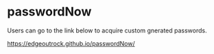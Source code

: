 # passwordNow

Users can go to the link below to acquire custom gnerated passwords.

https://edgeoutrock.github.io/passwordNow/
